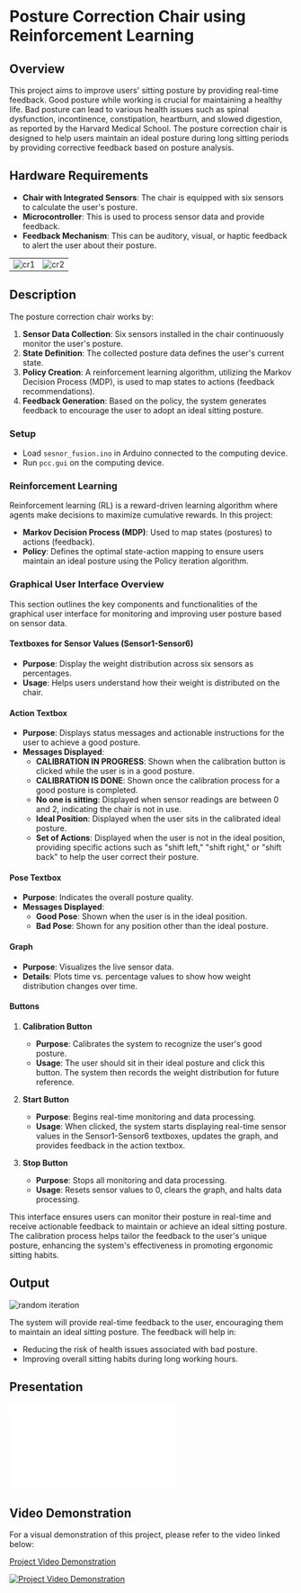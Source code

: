 # Posture Correction Chair using Reinforcement Learning

## Overview

This project aims to improve users' sitting posture by providing real-time feedback. Good posture while working is crucial for maintaining a healthy life. Bad posture can lead to various health issues such as spinal dysfunction, incontinence, constipation, heartburn, and slowed digestion, as reported by the Harvard Medical School. The posture correction chair is designed to help users maintain an ideal posture during long sitting periods by providing corrective feedback based on posture analysis.

## Hardware Requirements

- **Chair with Integrated Sensors**: The chair is equipped with six sensors to calculate the user's posture.
- **Microcontroller**: This is used to process sensor data and provide feedback.
- **Feedback Mechanism**: This can be auditory, visual, or haptic feedback to alert the user about their posture.

<table>
  <tr>
    <td><img src="https://github.com/dheerajkallakuri/Posture-Correction-Chair/assets/23552796/24804d8f-e95d-44ea-84fc-83855b29f499" alt="cr1" height="300"></td>
    <td><img src="https://github.com/dheerajkallakuri/Posture-Correction-Chair/assets/23552796/9034e26a-74a7-42c0-8b06-e797183cd3d1" alt="cr2" height="300"></td>
  </tr>
</table>

## Description

The posture correction chair works by:
1. **Sensor Data Collection**: Six sensors installed in the chair continuously monitor the user's posture.
2. **State Definition**: The collected posture data defines the user's current state.
3. **Policy Creation**: A reinforcement learning algorithm, utilizing the Markov Decision Process (MDP), is used to map states to actions (feedback recommendations).
4. **Feedback Generation**: Based on the policy, the system generates feedback to encourage the user to adopt an ideal sitting posture.

### Setup
- Load `sesnor_fusion.ino` in Arduino connected to the computing device.
- Run `pcc.gui` on the computing device.

### Reinforcement Learning

Reinforcement learning (RL) is a reward-driven learning algorithm where agents make decisions to maximize cumulative rewards. In this project:
- **Markov Decision Process (MDP)**: Used to map states (postures) to actions (feedback).
- **Policy**: Defines the optimal state-action mapping to ensure users maintain an ideal posture using the Policy iteration algorithm.

### Graphical User Interface Overview

This section outlines the key components and functionalities of the graphical user interface for monitoring and improving user posture based on sensor data.

#### Textboxes for Sensor Values (Sensor1-Sensor6)
- **Purpose**: Display the weight distribution across six sensors as percentages.
- **Usage**: Helps users understand how their weight is distributed on the chair.

#### Action Textbox
- **Purpose**: Displays status messages and actionable instructions for the user to achieve a good posture.
- **Messages Displayed**:
  - **CALIBRATION IN PROGRESS**: Shown when the calibration button is clicked while the user is in a good posture.
  - **CALIBRATION IS DONE**: Shown once the calibration process for a good posture is completed.
  - **No one is sitting**: Displayed when sensor readings are between 0 and 2, indicating the chair is not in use.
  - **Ideal Position**: Displayed when the user sits in the calibrated ideal posture.
  - **Set of Actions**: Displayed when the user is not in the ideal position, providing specific actions such as "shift left," "shift right," or "shift back" to help the user correct their posture.

#### Pose Textbox
- **Purpose**: Indicates the overall posture quality.
- **Messages Displayed**:
  - **Good Pose**: Shown when the user is in the ideal position.
  - **Bad Pose**: Shown for any position other than the ideal posture.

#### Graph
- **Purpose**: Visualizes the live sensor data.
- **Details**: Plots time vs. percentage values to show how weight distribution changes over time.

#### Buttons
1. **Calibration Button**
   - **Purpose**: Calibrates the system to recognize the user's good posture.
   - **Usage**: The user should sit in their ideal posture and click this button. The system then records the weight distribution for future reference.
   
2. **Start Button**
   - **Purpose**: Begins real-time monitoring and data processing.
   - **Usage**: When clicked, the system starts displaying real-time sensor values in the Sensor1-Sensor6 textboxes, updates the graph, and provides feedback in the action textbox.
   
3. **Stop Button**
   - **Purpose**: Stops all monitoring and data processing.
   - **Usage**: Resets sensor values to 0, clears the graph, and halts data processing.

This interface ensures users can monitor their posture in real-time and receive actionable feedback to maintain or achieve an ideal sitting posture. The calibration process helps tailor the feedback to the user's unique posture, enhancing the system's effectiveness in promoting ergonomic sitting habits.

## Output

<img width="300" height="300" alt="random iteration" src="https://github.com/dheerajkallakuri/Posture-Correction-Chair/assets/23552796/0cefa011-6026-48d7-a88b-14ae2b2b8d22">

The system will provide real-time feedback to the user, encouraging them to maintain an ideal sitting posture. The feedback will help in:
- Reducing the risk of health issues associated with bad posture.
- Improving overall sitting habits during long working hours.

## Presentation

![Presentation Preview](Presentation.pdf)

## Video Demonstration

For a visual demonstration of this project, please refer to the video linked below:

[Project Video Demonstration](https://youtu.be/rPdr48VaFvE)

[![Project Video Demonstration](https://img.youtube.com/vi/rPdr48VaFvE/0.jpg)](https://www.youtube.com/watch?v=rPdr48VaFvE)


